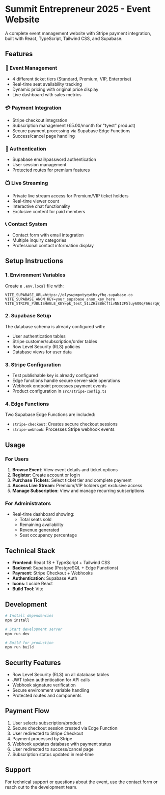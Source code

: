 # Summit Entrepreneur 2025 - Event Website

A complete event management website with Stripe payment integration, built with React, TypeScript, Tailwind CSS, and Supabase.

## Features

### 🎫 Event Management
- 4 different ticket tiers (Standard, Premium, VIP, Enterprise)
- Real-time seat availability tracking
- Dynamic pricing with original price display
- Live dashboard with sales metrics

### 💳 Payment Integration
- Stripe checkout integration
- Subscription management (€5.00/month for "tyest" product)
- Secure payment processing via Supabase Edge Functions
- Success/cancel page handling

### 🔐 Authentication
- Supabase email/password authentication
- User session management
- Protected routes for premium features

### 📺 Live Streaming
- Private live stream access for Premium/VIP ticket holders
- Real-time viewer count
- Interactive chat functionality
- Exclusive content for paid members

### 📞 Contact System
- Contact form with email integration
- Multiple inquiry categories
- Professional contact information display

## Setup Instructions

### 1. Environment Variables
Create a `.env.local` file with:
```
VITE_SUPABASE_URL=https://olyswpmpvtyqwthxyfhq.supabase.co
VITE_SUPABASE_ANON_KEY=your_supabase_anon_key_here
VITE_STRIPE_PUBLISHABLE_KEY=pk_test_51LZHiEBAcftivNNI2F5luyAO0qF66srqAjXpKNwFfayyCMMb3Cgx1SysveBfj7KPpCQpov7G7i516Vn2sWh16H8O00TVu13anK
```

### 2. Supabase Setup
The database schema is already configured with:
- User authentication tables
- Stripe customer/subscription/order tables
- Row Level Security (RLS) policies
- Database views for user data

### 3. Stripe Configuration
- Test publishable key is already configured
- Edge functions handle secure server-side operations
- Webhook endpoint processes payment events
- Product configuration in `src/stripe-config.ts`

### 4. Edge Functions
Two Supabase Edge Functions are included:
- `stripe-checkout`: Creates secure checkout sessions
- `stripe-webhook`: Processes Stripe webhook events

## Usage

### For Users
1. **Browse Event**: View event details and ticket options
2. **Register**: Create account or login
3. **Purchase Tickets**: Select ticket tier and complete payment
4. **Access Live Stream**: Premium/VIP holders get exclusive access
5. **Manage Subscription**: View and manage recurring subscriptions

### For Administrators
- Real-time dashboard showing:
  - Total seats sold
  - Remaining availability
  - Revenue generated
  - Seat occupancy percentage

## Technical Stack

- **Frontend**: React 18 + TypeScript + Tailwind CSS
- **Backend**: Supabase (PostgreSQL + Edge Functions)
- **Payment**: Stripe Checkout + Webhooks
- **Authentication**: Supabase Auth
- **Icons**: Lucide React
- **Build Tool**: Vite

## Development

```bash
# Install dependencies
npm install

# Start development server
npm run dev

# Build for production
npm run build
```

## Security Features

- Row Level Security (RLS) on all database tables
- JWT token authentication for API calls
- Webhook signature verification
- Secure environment variable handling
- Protected routes and components

## Payment Flow

1. User selects subscription/product
2. Secure checkout session created via Edge Function
3. User redirected to Stripe Checkout
4. Payment processed by Stripe
5. Webhook updates database with payment status
6. User redirected to success/cancel page
7. Subscription status updated in real-time

## Support

For technical support or questions about the event, use the contact form or reach out to the development team.